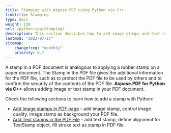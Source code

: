 ```yaml
---
title: Stamping with Aspose.PDF using Python via С++
linktitle: Stamping
type: docs
weight: 120
url: /python-cpp/stamping/
description: This section describes how to add image stamps and text stamps to a PDF page via Python.
lastmod: "2023-07-27"
sitemap:
    changefreq: "monthly"
    priority: 0.7
---
```


A stamp in a PDF document is analogous to applying a rubber stamp on a paper document.
The Stamp in the PDF file gives the additional information for the PDF file, such as to protect the PDF file to be used by others and to confirm the security of the contents of the PDF file. **Aspose.PDF for Python via С++** allows adding image or text stamp in your PDF document.

Check the following sections to learn how to add a stamp with Python:

- [Add Image stamps in PDF page](/pdf/python-cpp/image-stamps-in-pdf-page/) - add image stamp, control image quality, image stamp as background your PDF file.
- [Add Text stamps in the PDF File](/pdf/python-cpp/text-stamps-in-the-pdf-file/) - add text stamp, define alignment for TextStamp object, fill stroke text as stamp in PDF file.
